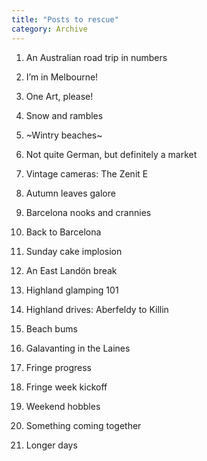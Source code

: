 ```yaml
---
title: "Posts to rescue"
category: Archive
---
```


1. An Australian road trip in numbers
1. I’m in Melbourne!


1. One Art, please!
1. Snow and rambles
1. ~Wintry beaches~
1. Not quite German, but definitely a market
1. Vintage cameras: The Zenit E
1. Autumn leaves galore
1. Barcelona nooks and crannies
1. Back to Barcelona
1. Sunday cake implosion
1. An East Landön break
1. Highland glamping 101
1. Highland drives: Aberfeldy to Killin
1. Beach bums
1. Galavanting in the Laines
1. Fringe progress
1. Fringe week kickoff
1. Weekend hobbles
1. Something coming together
1. Longer days

